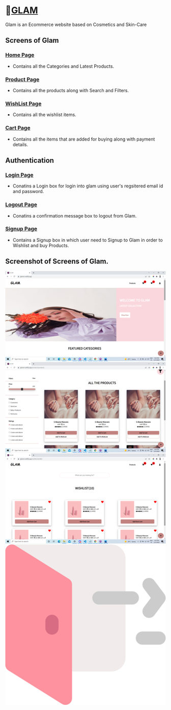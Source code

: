 
#  🔗[GLAM](https://glamm.netlify.app/)


Glam is an Ecommerce website based on Cosmetics and Skin-Care
## Screens of Glam

### [Home Page](https://glamm.netlify.app/index.html)
* Contains all the Categories and Latest Products.


 ### [Product Page](https://glamm.netlify.app/products/products)
* Contains all the products along with Search and Filters.


 ### [WishList Page](https://glamm.netlify.app/wishlist/wishlist)
* Contains all the wishlist items.


 ### [Cart Page](https://glamm.netlify.app/cart/cart)
* Contains all the items that are added for buying along with payment details.

## Authentication
 ### [Login Page](https://glamm.netlify.app/login/login)
* Conatins a Login box for login into glam using user's regsitered email id and password.


 ### [Logout Page](https://glamm.netlify.app/logout/logout)
* Conatins a confirmation message box to logout from Glam.


 ### [Signup Page](https://glamm.netlify.app/signup/signup)
* Contains a Signup box in which user need to Signup to Glam in order to Wishlist and buy Products.

## Screenshot of Screens of Glam.

![](/images/Homepage.png)
![](/images/products.png)
![](/images/wishlist.png)
![](/images/logout.png)
 
